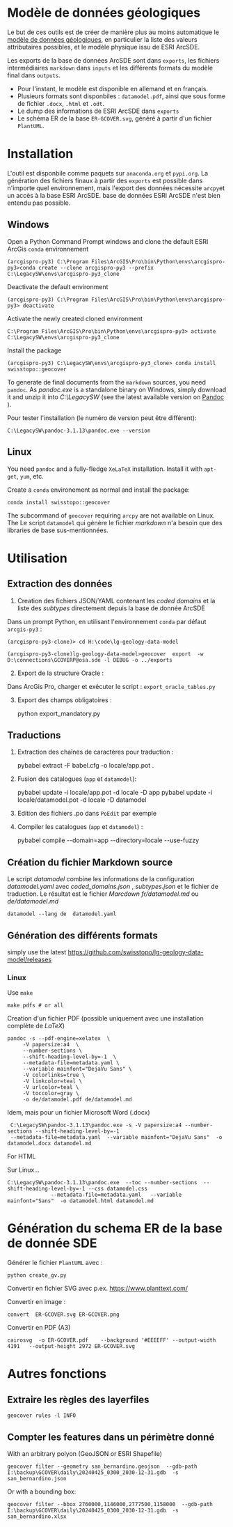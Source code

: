 Modèle de données géologiques
=============================

Le but de ces outils est de créer de manière plus au moins automatique le [modèle de données géologiques](https://www.geologieportal.ch/fr/connaissance/consulter/modeles-de-donnees/modele-de-donnees-geologiques.html), en
particulier la liste des valeurs attributaires possibles, et le modèle physique issu de ESRI ArcSDE.

Les exports de la base de données ArcSDE sont dans `exports`, les fichiers intermédiaires `markdown` dans `inputs`
et les différents formats du modèle final dans `outputs`.

* Pour l'instant, le modèle est disponible en allemand et en français.
* Plusieurs formats sont disponbiles : `datamodel.pdf`, ainsi que sous forme de fichier `.docx`, `.html` et `.odt`.
* Le dump des informations de ESRI ArcSDE dans `exports`
* Le schéma ER de la base `ER-GCOVER.svg`, généré à partir d'un fichier `PlantUML`.



# Installation

L'outil est disponbile comme paquets sur `anaconda.org` et `pypi.org`. La génération des fichiers finaux à partir des `exports`
est possible dans n'importe quel environnement, mais l'export des données nécessite `arcpy`et un accès à la base ESRI ArcSDE.
base de données ESRI ArcSDE n'est bien entendu pas possible.

## Windows

Open a Python Command Prompt windows and clone the default ESRI ArcGis `conda` environnement

    (arcgispro-py3) C:\Program Files\ArcGIS\Pro\bin\Python\envs\arcgispro-py3>conda create --clone arcgispro-py3 --prefix C:\LegacySW\envs\arcgispro-py3_clone

Deactivate the default environment

    (arcgispro-py3) C:\Program Files\ArcGIS\Pro\bin\Python\envs\arcgispro-py3> deactivate

Activate the newly created cloned environment

    C:\Program Files\ArcGIS\Pro\bin\Python\envs\arcgispro-py3> activate C:\LegacySW\envs\arcgispro-py3_clone

Install the package

    (arcgispro-py3) C:\LegacySW\envs\arcgispro-py3_clone> conda install swisstopo::geocover

To generate de final documents from the `markdown` sources, you need `pandoc`. As _pandoc.exe_ is a standalone binary on
Windows, simply download it and unzip it into _C:\LegacySW_ (see the latest available version on  [Pandoc](https://github.com/jgm/pandoc/releases) ).

Pour tester l'installation (le numéro de version peut être différent):

    C:\LegacySW\pandoc-3.1.13\pandoc.exe --version
    
## Linux

You need `pandoc` and a fully-fledge `XeLaTeX` installation. Install it with `apt-get`, `yum`, etc.

Create a `conda` environement as normal and install the package:

    conda install swisstopo::geocover

The subcommand of `geocover` requiring `arcpy` are not available on Linux. The 
Le script `datamodel` qui génère le fichier _markdown_ n'a besoin que des libraries de base sus-mentionnées.


# Utilisation

## Extraction des données

1. Creation des fichiers JSON/YAML contenant les _coded domains_ et la liste des _subtypes_ directement depuis
   la base de donnée ArcSDE

Dans un prompt Python, en utilisant l'environnement `conda` par défaut `arcgis-py3` :

    (arcgispro-py3-clone)> cd H:\code\lg-geology-data-model

    (arcgispro-py3-clone)lg-geology-data-model>geocover  export  -w D:\connections\GCOVERP@osa.sde -l DEBUG -o ../exports


2. Export de la structure Oracle : 

Dans ArcGis Pro, charger et exécuter le script : `export_oracle_tables.py`

3. Export des champs obligatoires :

    python export_mandatory.py

## Traductions

1. Extraction des chaînes de caractères  pour traduction :

    pybabel extract -F babel.cfg -o locale/app.pot .

2. Fusion des catalogues (`app` et `datamodel`):

    pybabel update -i locale/app.pot -d locale -D app
    pybabel update -i locale/datamodel.pot -d locale -D datamodel

3. Edition des fichiers .po dans `PoEdit` par exemple
    

4. Compiler les catalogues (`app` et `datamodel`) :
    
    pybabel compile --domain=app --directory=locale --use-fuzzy


## Création du fichier Markdown source

Le script _datamodel_ combine les informations de la configuration _datamodel.yaml_  avec _coded_domains.json_ , _subtypes.json_ et le fichier de traduction.
Le résultat est le fichier _Marcdown_ _fr/datamodel.md_ ou _de/datamodel.md_

    datamodel --lang de  datamodel.yaml

## Génération des différents formats

simply use the latest https://github.com/swisstopo/lg-geology-data-model/releases

### Linux

Use `make`

    make pdfs # or all

Creation d'un fichier PDF (possible uniquement avec une installation complète de _LaTeX_)

    pandoc -s --pdf-engine=xelatex  \
         -V papersize:a4  \
         --number-sections \
         --shift-heading-level-by=-1  \
         --metadata-file=metadata.yaml \
         --variable mainfont="DejaVu Sans" \
         -V colorlinks=true \
         -V linkcolor=teal \
         -V urlcolor=teal \
         -V toccolor=gray \
         -o de/datamodel.pdf de/datamodel.md

Idem, mais pour un fichier Microsoft Word (.docx)

     C:\LegacySW\pandoc-3.1.13\pandoc.exe -s -V papersize:a4 --number-sections --shift-heading-level-by=-1
     --metadata-file=metadata.yaml  --variable mainfont="DejaVu Sans"  -o datamodel.docx datamodel.md

For HTML

Sur Linux...

    C:\LegacySW\pandoc-3.1.13\pandoc.exe  --toc --number-sections  --shift-heading-level-by=-1 --css datamodel.css 
                  --metadata-file=metadata.yaml   --variable mainfont="Sans"  -o datamodel.html datamodel.md


# Génération du schema ER de la base de donnée SDE

Générer le fichier `PlantUML`  avec :

    python create_gv.py 
    
Convertir en fichier SVG avec p.ex. https://www.planttext.com/

Convertir en image :

    convert  ER-GCOVER.svg ER-GCOVER.png

Convertir en PDF (A3)

    cairosvg  -o ER-GCOVER.pdf    --background '#EEEEFF' --output-width   4191   --output-height 2972 ER-GCOVER.svg

# Autres fonctions

## Extraire les règles des layerfiles

    geocover rules -l INFO

## Compter les features dans un périmètre donné

With an arbitrary polyon (GeoJSON or ESRI Shapefile)

    geocover filter --geometry san_bernardino.geojson  --gdb-path  I:\backup\GCOVER\daily\20240425_0300_2030-12-31.gdb  -s san_bernardino.json


Or with a bounding box:


    geocover filter --bbox 2760000,1146000,2777500,1158000  --gdb-path  I:\backup\GCOVER\daily\20240425_0300_2030-12-31.gdb  -s san_bernardino.xlsx
